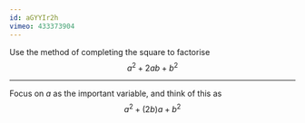 ```yaml
---
id: aGYYIr2h
vimeo: 433373904
---
```


Use the method of completing the square to factorise
$$
a^2 + 2ab + b^2
$$

---

Focus on $a$ as the important variable, and think of this as
$$
a^2 + (2b)a + b^2
$$
